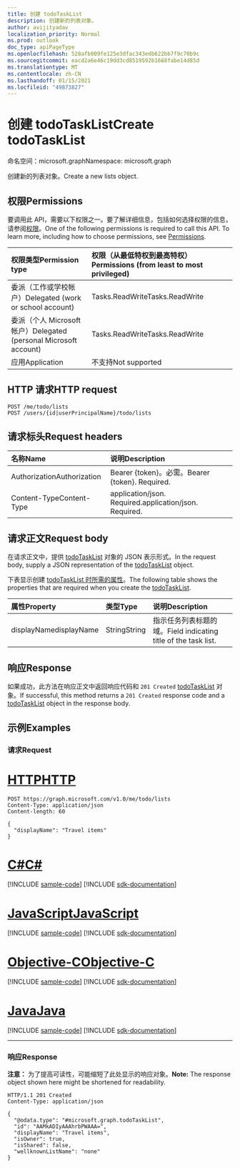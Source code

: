```yaml
---
title: 创建 todoTaskList
description: 创建新的列表对象。
author: avijityadav
localization_priority: Normal
ms.prod: outlook
doc_type: apiPageType
ms.openlocfilehash: 528afb009fe125e3dfac343edb622bb7f9c70b9c
ms.sourcegitcommit: eacd2a6e46c19dd3cd8519592b1668fabe14d85d
ms.translationtype: MT
ms.contentlocale: zh-CN
ms.lasthandoff: 01/15/2021
ms.locfileid: "49873827"
---
```

# <a name="create-todotasklist"></a><span data-ttu-id="ae805-103">创建 todoTaskList</span><span class="sxs-lookup"><span data-stu-id="ae805-103">Create todoTaskList</span></span>
<span data-ttu-id="ae805-104">命名空间：microsoft.graph</span><span class="sxs-lookup"><span data-stu-id="ae805-104">Namespace: microsoft.graph</span></span>

<span data-ttu-id="ae805-105">创建新的列表对象。</span><span class="sxs-lookup"><span data-stu-id="ae805-105">Create a new lists object.</span></span>

## <a name="permissions"></a><span data-ttu-id="ae805-106">权限</span><span class="sxs-lookup"><span data-stu-id="ae805-106">Permissions</span></span>
<span data-ttu-id="ae805-p101">要调用此 API，需要以下权限之一。要了解详细信息，包括如何选择权限的信息，请参阅[权限](/graph/permissions-reference)。</span><span class="sxs-lookup"><span data-stu-id="ae805-p101">One of the following permissions is required to call this API. To learn more, including how to choose permissions, see [Permissions](/graph/permissions-reference).</span></span>

|<span data-ttu-id="ae805-109">权限类型</span><span class="sxs-lookup"><span data-stu-id="ae805-109">Permission type</span></span>|<span data-ttu-id="ae805-110">权限（从最低特权到最高特权）</span><span class="sxs-lookup"><span data-stu-id="ae805-110">Permissions (from least to most privileged)</span></span>|
|:---|:---|
|<span data-ttu-id="ae805-111">委派（工作或学校帐户）</span><span class="sxs-lookup"><span data-stu-id="ae805-111">Delegated (work or school account)</span></span>|<span data-ttu-id="ae805-112">Tasks.ReadWrite</span><span class="sxs-lookup"><span data-stu-id="ae805-112">Tasks.ReadWrite</span></span>|
|<span data-ttu-id="ae805-113">委派（个人 Microsoft 帐户）</span><span class="sxs-lookup"><span data-stu-id="ae805-113">Delegated (personal Microsoft account)</span></span>|<span data-ttu-id="ae805-114">Tasks.ReadWrite</span><span class="sxs-lookup"><span data-stu-id="ae805-114">Tasks.ReadWrite</span></span>|
|<span data-ttu-id="ae805-115">应用</span><span class="sxs-lookup"><span data-stu-id="ae805-115">Application</span></span>|<span data-ttu-id="ae805-116">不支持</span><span class="sxs-lookup"><span data-stu-id="ae805-116">Not supported</span></span>|

## <a name="http-request"></a><span data-ttu-id="ae805-117">HTTP 请求</span><span class="sxs-lookup"><span data-stu-id="ae805-117">HTTP request</span></span>

<!-- {
  "blockType": "ignored"
}
-->
``` http
POST /me/todo/lists
POST /users/{id|userPrincipalName}/todo/lists
```

## <a name="request-headers"></a><span data-ttu-id="ae805-118">请求标头</span><span class="sxs-lookup"><span data-stu-id="ae805-118">Request headers</span></span>
|<span data-ttu-id="ae805-119">名称</span><span class="sxs-lookup"><span data-stu-id="ae805-119">Name</span></span>|<span data-ttu-id="ae805-120">说明</span><span class="sxs-lookup"><span data-stu-id="ae805-120">Description</span></span>|
|:---|:---|
|<span data-ttu-id="ae805-121">Authorization</span><span class="sxs-lookup"><span data-stu-id="ae805-121">Authorization</span></span>|<span data-ttu-id="ae805-p102">Bearer {token}。必需。</span><span class="sxs-lookup"><span data-stu-id="ae805-p102">Bearer {token}. Required.</span></span>|
|<span data-ttu-id="ae805-124">Content-Type</span><span class="sxs-lookup"><span data-stu-id="ae805-124">Content-Type</span></span>|<span data-ttu-id="ae805-p103">application/json. Required.</span><span class="sxs-lookup"><span data-stu-id="ae805-p103">application/json. Required.</span></span>|

## <a name="request-body"></a><span data-ttu-id="ae805-127">请求正文</span><span class="sxs-lookup"><span data-stu-id="ae805-127">Request body</span></span>
<span data-ttu-id="ae805-128">在请求正文中，提供 [todoTaskList](../resources/todotasklist.md) 对象的 JSON 表示形式。</span><span class="sxs-lookup"><span data-stu-id="ae805-128">In the request body, supply a JSON representation of the [todoTaskList](../resources/todotasklist.md) object.</span></span>

<span data-ttu-id="ae805-129">下表显示创建 [todoTaskList 时所需的属性](../resources/todotasklist.md)。</span><span class="sxs-lookup"><span data-stu-id="ae805-129">The following table shows the properties that are required when you create the [todoTaskList](../resources/todotasklist.md).</span></span>

|<span data-ttu-id="ae805-130">属性</span><span class="sxs-lookup"><span data-stu-id="ae805-130">Property</span></span>|<span data-ttu-id="ae805-131">类型</span><span class="sxs-lookup"><span data-stu-id="ae805-131">Type</span></span>|<span data-ttu-id="ae805-132">说明</span><span class="sxs-lookup"><span data-stu-id="ae805-132">Description</span></span>|
|:---|:---|:---|
|<span data-ttu-id="ae805-133">displayName</span><span class="sxs-lookup"><span data-stu-id="ae805-133">displayName</span></span>|<span data-ttu-id="ae805-134">String</span><span class="sxs-lookup"><span data-stu-id="ae805-134">String</span></span>|<span data-ttu-id="ae805-135">指示任务列表标题的域。</span><span class="sxs-lookup"><span data-stu-id="ae805-135">Field indicating title of the task list.</span></span>|

## <a name="response"></a><span data-ttu-id="ae805-136">响应</span><span class="sxs-lookup"><span data-stu-id="ae805-136">Response</span></span>

<span data-ttu-id="ae805-137">如果成功，此方法在响应正文中返回响应代码和 `201 Created` [todoTaskList](../resources/todotasklist.md) 对象。</span><span class="sxs-lookup"><span data-stu-id="ae805-137">If successful, this method returns a `201 Created` response code and a [todoTaskList](../resources/todotasklist.md) object in the response body.</span></span>

## <a name="examples"></a><span data-ttu-id="ae805-138">示例</span><span class="sxs-lookup"><span data-stu-id="ae805-138">Examples</span></span>

### <a name="request"></a><span data-ttu-id="ae805-139">请求</span><span class="sxs-lookup"><span data-stu-id="ae805-139">Request</span></span>


# <a name="http"></a>[<span data-ttu-id="ae805-140">HTTP</span><span class="sxs-lookup"><span data-stu-id="ae805-140">HTTP</span></span>](#tab/http)
<!-- {
  "blockType": "request",
  "name": "create_todotasklist_from_lists"
}
-->
``` http
POST https://graph.microsoft.com/v1.0/me/todo/lists
Content-Type: application/json
Content-length: 60

{
  "displayName": "Travel items"
}
```
# <a name="c"></a>[<span data-ttu-id="ae805-141">C#</span><span class="sxs-lookup"><span data-stu-id="ae805-141">C#</span></span>](#tab/csharp)
[!INCLUDE [sample-code](../includes/snippets/csharp/create-todotasklist-from-lists-csharp-snippets.md)]
[!INCLUDE [sdk-documentation](../includes/snippets/snippets-sdk-documentation-link.md)]

# <a name="javascript"></a>[<span data-ttu-id="ae805-142">JavaScript</span><span class="sxs-lookup"><span data-stu-id="ae805-142">JavaScript</span></span>](#tab/javascript)
[!INCLUDE [sample-code](../includes/snippets/javascript/create-todotasklist-from-lists-javascript-snippets.md)]
[!INCLUDE [sdk-documentation](../includes/snippets/snippets-sdk-documentation-link.md)]

# <a name="objective-c"></a>[<span data-ttu-id="ae805-143">Objective-C</span><span class="sxs-lookup"><span data-stu-id="ae805-143">Objective-C</span></span>](#tab/objc)
[!INCLUDE [sample-code](../includes/snippets/objc/create-todotasklist-from-lists-objc-snippets.md)]
[!INCLUDE [sdk-documentation](../includes/snippets/snippets-sdk-documentation-link.md)]

# <a name="java"></a>[<span data-ttu-id="ae805-144">Java</span><span class="sxs-lookup"><span data-stu-id="ae805-144">Java</span></span>](#tab/java)
[!INCLUDE [sample-code](../includes/snippets/java/create-todotasklist-from-lists-java-snippets.md)]
[!INCLUDE [sdk-documentation](../includes/snippets/snippets-sdk-documentation-link.md)]

---



### <a name="response"></a><span data-ttu-id="ae805-145">响应</span><span class="sxs-lookup"><span data-stu-id="ae805-145">Response</span></span>
<span data-ttu-id="ae805-146">**注意：** 为了提高可读性，可能缩短了此处显示的响应对象。</span><span class="sxs-lookup"><span data-stu-id="ae805-146">**Note:** The response object shown here might be shortened for readability.</span></span>
<!-- {
  "blockType": "response",
  "truncated": true,
  "@odata.type": "microsoft.graph.todoTaskList"
}
-->
``` http
HTTP/1.1 201 Created
Content-Type: application/json

{
  "@odata.type": "#microsoft.graph.todoTaskList",
  "id": "AAMkADIyAAAhrbPWAAA=",
  "displayName": "Travel items",
  "isOwner": true,
  "isShared": false,
  "wellknownListName": "none"
}
```


